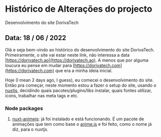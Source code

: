 # Histórico de Alterações do projecto

Desenvolvimento do site DorivaTech

## Data: 18 / 06 / 2022

Olá e seja bem-vindo ao histórico do desenvolvimento do site DorivaTech. Primeiramente, o site vai estar neste link, não interessa a data [https://dorivatech.ao](https://dorivatech.ao). A menos que por alguma loucura eu pense em mudar para [https://dorivatech.com](https://dorivatech.com) que era a minha ideia inicial.

Hoje (I mean 2 days ago, I guess), eu comecei o desenvolvimento do site. Então pra começar, neste momento estou a fazer o setup do site, usando o [nuxtjs](https://nuxtjs.org), decidindo quais pacotes/plugins/libs instalar, quais fontes utilizar, icons, trabalhar nas meta tags e etc.

### Node packages
1. [nuxt-animejs](https://www.npmjs.com/package/nuxt-animejs): já foi instalado e está funcionando. É um pacote de animações que tem como base o [anime.js](https://animejs.com/) e foi feito, como o nome já diz, para o nuxtjs.
